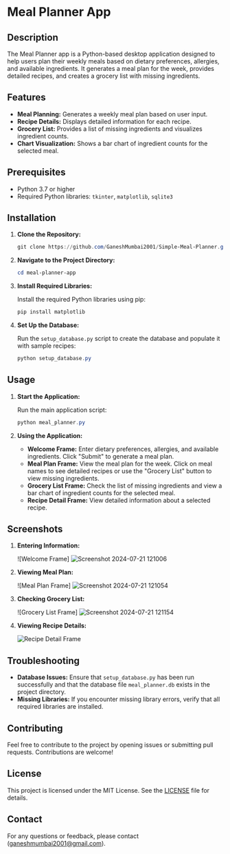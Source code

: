 # Meal Planner App

## Description

The Meal Planner app is a Python-based desktop application designed to help users plan their weekly meals based on dietary preferences, allergies, and available ingredients. It generates a meal plan for the week, provides detailed recipes, and creates a grocery list with missing ingredients.

## Features

- **Meal Planning:** Generates a weekly meal plan based on user input.
- **Recipe Details:** Displays detailed information for each recipe.
- **Grocery List:** Provides a list of missing ingredients and visualizes ingredient counts.
- **Chart Visualization:** Shows a bar chart of ingredient counts for the selected meal.

## Prerequisites

- Python 3.7 or higher
- Required Python libraries: `tkinter`, `matplotlib`, `sqlite3`

## Installation

1. **Clone the Repository:**

    ```powershell
    git clone https://github.com/GaneshMumbai2001/Simple-Meal-Planner.git
    ```

2. **Navigate to the Project Directory:**

    ```powershell
    cd meal-planner-app
    ```

3. **Install Required Libraries:**

    Install the required Python libraries using pip:

    ```powershell
    pip install matplotlib
    ```

4. **Set Up the Database:**

    Run the `setup_database.py` script to create the database and populate it with sample recipes:

    ```powershell
    python setup_database.py
    ```

## Usage

1. **Start the Application:**

    Run the main application script:

    ```powershell
    python meal_planner.py
    ```

2. **Using the Application:**

    - **Welcome Frame:** Enter dietary preferences, allergies, and available ingredients. Click "Submit" to generate a meal plan.
    - **Meal Plan Frame:** View the meal plan for the week. Click on meal names to see detailed recipes or use the "Grocery List" button to view missing ingredients.
    - **Grocery List Frame:** Check the list of missing ingredients and view a bar chart of ingredient counts for the selected meal.
    - **Recipe Detail Frame:** View detailed information about a selected recipe.

## Screenshots

1. **Entering Information:**

    ![Welcome Frame]
   ![Screenshot 2024-07-21 121006](https://github.com/user-attachments/assets/4534f8d2-b557-401f-b7fa-bc32ac989f8e)


3. **Viewing Meal Plan:**

    ![Meal Plan Frame]
   ![Screenshot 2024-07-21 121054](https://github.com/user-attachments/assets/957ccebb-b196-4d45-87a8-d8539b3aeec2)


5. **Checking Grocery List:**

    ![Grocery List Frame]
   ![Screenshot 2024-07-21 121154](https://github.com/user-attachments/assets/7073c03a-0d30-4383-a046-ec965d07d1cd)


6. **Viewing Recipe Details:**

    ![Recipe Detail Frame](https://github.com/yourusername/meal-planner-app/blob/main/images/recipe_detail_frame.png)

## Troubleshooting

- **Database Issues:** Ensure that `setup_database.py` has been run successfully and that the database file `meal_planner.db` exists in the project directory.
- **Missing Libraries:** If you encounter missing library errors, verify that all required libraries are installed.

## Contributing

Feel free to contribute to the project by opening issues or submitting pull requests. Contributions are welcome!

## License

This project is licensed under the MIT License. See the [LICENSE](LICENSE) file for details.

## Contact

For any questions or feedback, please contact (ganeshmumbai2001@gmail.com).
